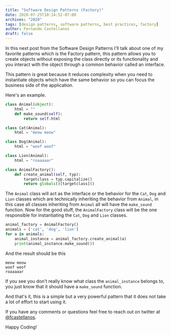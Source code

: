 ```yaml
---
title: "Software Design Patterns (Factory)"
date: 2020-07-25T10:14:52-07:00
archives: "2020"
tags: [design patterns, software patterns, best practices, factory]
author: Fernando Castellanos
draft: false
---
```


In this next post from the Software Design Patterns I'll talk about one of my favorite patterns which is the Factory pattern, this pattern allows you to create objects without exposing the class directly or its functionality and you interact with the object through a common behavior called an interface.

This pattern is great because it reduces complexity when you need to instantiate objects which have the same behavior so you can focus the business side of the application.

Here's an example.

```python
class Animal(object):
    html = ""
    def make_sound(self):
        return self.html

class Cat(Animal):
    html = "meow meow"

class Dog(Animal):
    html = "woof woof"

class Lion(Animal):
    html = "roaaaaar"

class AnimalFactory():
    def create_animal(self, typ):
        targetclass = typ.capitalize()
        return globals()[targetclass]()
```

The `Animal` class will act as the interface or the behavior for the `Cat`, `Dog` and `Lion` classes which are technically inheriting the behavior from `Animal`, in this case all classes inheriting from  `Animal` all will have the `make_sound` function. Now for the good stuff, the `AnimalFactory` class will be the one responsible for instantiating the `Cat`, `Dog` and `Lion` classes.

```python
animal_factory = AnimalFactory()
animals = ['cat', 'dog', 'lion']
for a in animals:
    animal_instance = animal_factory.create_animal(a)
    print(animal_instance.make_sound())
```

And the result should be this

```
meow meow
woof woof
roaaaaar
```

If you see you don't really know what class the `animal_instance` belongs to, you just know that it should have a `make_sound` function. 

And that's it, this is a simple but a very powerful pattern that it does not take a lot of effort to start using it.

If you have any comments or questions feel free to reach out on twitter at [@fcastellanos](https://twitter.com/fcastellanos).

Happy Coding!